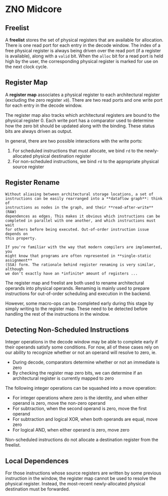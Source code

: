 # ZNO Midcore

## Freelist

A **freelist** stores the set of physical registers that are available for
allocation. 
There is one read port for each entry in the decode window.
The index of a free physical register is always being driven over the read
port (if a register is available), along with a `valid` bit.
When the `alloc` bit for a read port is held high by the user, the 
corresponding physical register is marked for use on the next clock cycle. 


## Register Map

A **register map** associates a physical register to each architectural 
register (excluding the zero register `x0`). There are two read ports and 
one write port for each entry in the decode window. 

The register map also tracks which architectural registers are bound to the 
physical register 0. Each write port has a comparator used to determine 
how the zero bit should be updated along with the binding. 
These status bits are always driven as output.

In general, there are two possible interactions with the write ports: 

1. For scheduled instructions that must allocate, we bind `rd` to the 
   newly-allocated physical destination register
2. For non-scheduled instructions, we bind `rd` to the appropriate 
   physical source register 

## Register Rename

```admonish info title="Abstract Nonsense"
Without aliasing between architectural storage locations, a set of 
instructions can be easily rearranged into a **dataflow graph**: think of 
instructions as nodes in the graph, and their **read-after-write** (RAW) 
dependences as edges. This makes it obvious which instructions can be 
completed in parallel with one another, and which instructions must wait
for others before being executed. Out-of-order instruction issue depends on
this property. 

If you're familiar with the way that modern compilers are implemented, you 
might know that programs are often represented in **single-static assignment** 
(SSA) form. The rationale behind register renaming is very similar, although
we don't exactly have an *infinite* amount of registers ...
```

The register map and freelist are both used to rename architectural operands 
into physical operands. Renaming is mainly used to prepare instructions for 
out-of-order scheduling and execution in the backend. 

However, some macro-ops can be completed early during this stage by simply
writing to the register map. These need to be detected before handling the 
rest of the instructions in the window. 


## Detecting Non-Scheduled Instructions

Integer operations in the decode window may be able to complete early if 
their operands satisfy some conditions. For now, all of these cases rely on 
our ability to recognize whether or not an operand will resolve to zero, ie.

- During decode, comparators determine whether or not an immediate is zero
- By checking the register map zero bits, we can determine if an architectural 
  register is currently mapped to zero

The following integer operations can be squashed into a move operation:

- For integer operations where zero is the identity, and when either operand 
  is zero, move the non-zero operand
- For subtraction, when the second operand is zero, move the first operand
- For subtraction and logical XOR, when both operands are equal, move zero 
- For logical AND, when either operand is zero, move zero

Non-scheduled instructions do not allocate a destination register from the 
freelist. 

## Local Dependences

For those instructions whose source registers are written by some previous
instruction in the window, the register map cannot be used to resolve the
physical register. Instead, the most-recent newly-allocated physical 
destination must be forwarded. 



